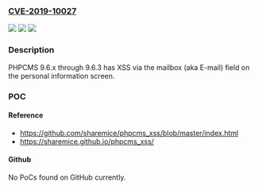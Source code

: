 ### [CVE-2019-10027](https://cve.mitre.org/cgi-bin/cvename.cgi?name=CVE-2019-10027)
![](https://img.shields.io/static/v1?label=Product&message=n%2Fa&color=blue)
![](https://img.shields.io/static/v1?label=Version&message=n%2Fa&color=blue)
![](https://img.shields.io/static/v1?label=Vulnerability&message=n%2Fa&color=brighgreen)

### Description

PHPCMS 9.6.x through 9.6.3 has XSS via the mailbox (aka E-mail) field on the personal information screen.

### POC

#### Reference
- https://github.com/sharemice/phpcms_xss/blob/master/index.html
- https://sharemice.github.io/phpcms_xss/

#### Github
No PoCs found on GitHub currently.

